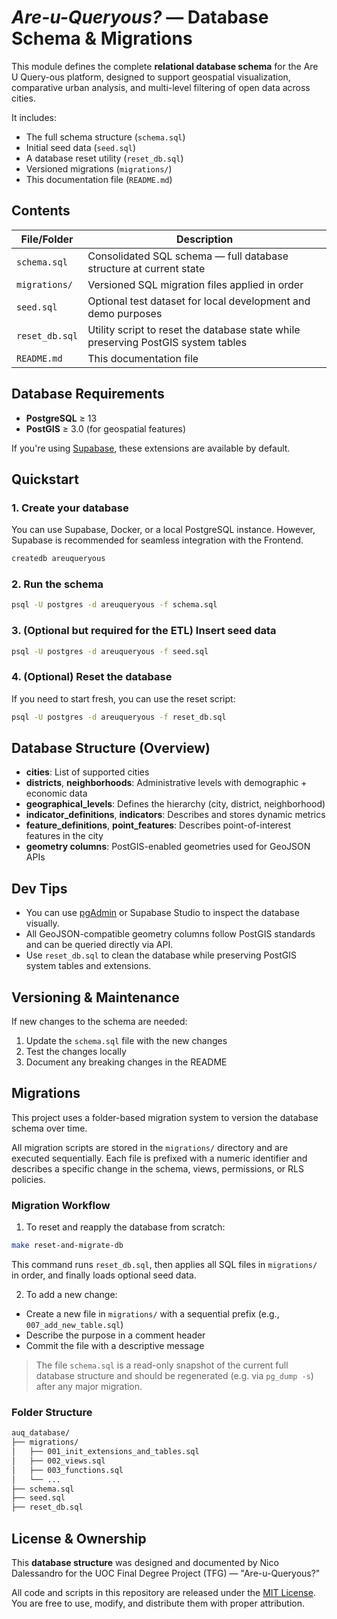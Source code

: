 # *Are-u-Queryous?* — Database Schema & Migrations

This module defines the complete **relational database schema** for the Are U Query-ous platform, designed to support geospatial visualization, comparative urban analysis, and multi-level filtering of open data across cities.

It includes:

- The full schema structure (`schema.sql`)
- Initial seed data (`seed.sql`)
- A database reset utility (`reset_db.sql`)
- Versioned migrations (`migrations/`)
- This documentation file (`README.md`)

## Contents

| File/Folder         | Description                                                                 |
|---------------------|-----------------------------------------------------------------------------|
| `schema.sql`        | Consolidated SQL schema — full database structure at current state          |
| `migrations/`       | Versioned SQL migration files applied in order                              |
| `seed.sql`          | Optional test dataset for local development and demo purposes               |
| `reset_db.sql`      | Utility script to reset the database state while preserving PostGIS system tables |
| `README.md`         | This documentation file                                                     |

## Database Requirements

- **PostgreSQL** ≥ 13  
- **PostGIS** ≥ 3.0 (for geospatial features)

If you're using [Supabase](https://supabase.com/), these extensions are available by default.

## Quickstart

### 1. Create your database

You can use Supabase, Docker, or a local PostgreSQL instance. However, Supabase is recommended for seamless integration with the Frontend.

```bash
createdb areuqueryous
```

### 2. Run the schema

```bash
psql -U postgres -d areuqueryous -f schema.sql
```

### 3. (Optional but required for the ETL) Insert seed data

```bash
psql -U postgres -d areuqueryous -f seed.sql
```

### 4. (Optional) Reset the database

If you need to start fresh, you can use the reset script:

```bash
psql -U postgres -d areuqueryous -f reset_db.sql
```

## Database Structure (Overview)

- **cities**: List of supported cities
- **districts**, **neighborhoods**: Administrative levels with demographic + economic data
- **geographical\_levels**: Defines the hierarchy (city, district, neighborhood)
- **indicator\_definitions**, **indicators**: Describes and stores dynamic metrics
- **feature\_definitions**, **point\_features**: Describes point-of-interest features in the city
- **geometry columns**: PostGIS-enabled geometries used for GeoJSON APIs

## Dev Tips

- You can use [pgAdmin](https://www.pgadmin.org/) or Supabase Studio to inspect the database visually.
- All GeoJSON-compatible geometry columns follow PostGIS standards and can be queried directly via API.
- Use `reset_db.sql` to clean the database while preserving PostGIS system tables and extensions.

## Versioning & Maintenance

If new changes to the schema are needed:

1. Update the `schema.sql` file with the new changes
2. Test the changes locally
3. Document any breaking changes in the README

## Migrations

This project uses a folder-based migration system to version the database schema over time.

All migration scripts are stored in the `migrations/` directory and are executed sequentially. Each file is prefixed with a numeric identifier and describes a specific change in the schema, views, permissions, or RLS policies.

### Migration Workflow

1. To reset and reapply the database from scratch:

```bash
make reset-and-migrate-db
```

This command runs `reset_db.sql`, then applies all SQL files in `migrations/` in order, and finally loads optional seed data.

2. To add a new change:

- Create a new file in `migrations/` with a sequential prefix (e.g., `007_add_new_table.sql`)
- Describe the purpose in a comment header
- Commit the file with a descriptive message

> The file `schema.sql` is a read-only snapshot of the current full database structure and should be regenerated (e.g. via `pg_dump -s`) after any major migration.

### Folder Structure

```bash
auq_database/
├── migrations/
│   ├── 001_init_extensions_and_tables.sql
│   ├── 002_views.sql
│   ├── 003_functions.sql
│   └── ...
├── schema.sql
├── seed.sql
├── reset_db.sql
```

## License & Ownership

This **database structure** was designed and documented by Nico Dalessandro
for the UOC Final Degree Project (TFG) — "Are-u-Queryous?"

All code and scripts in this repository are released under the [MIT License](./LICENSE).
You are free to use, modify, and distribute them with proper attribution.
